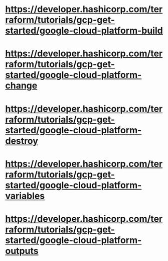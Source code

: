 # https://developer.hashicorp.com/terraform/tutorials/gcp-get-started/google-cloud-platform-build
# https://developer.hashicorp.com/terraform/tutorials/gcp-get-started/google-cloud-platform-change
# https://developer.hashicorp.com/terraform/tutorials/gcp-get-started/google-cloud-platform-destroy
# https://developer.hashicorp.com/terraform/tutorials/gcp-get-started/google-cloud-platform-variables
# https://developer.hashicorp.com/terraform/tutorials/gcp-get-started/google-cloud-platform-outputs